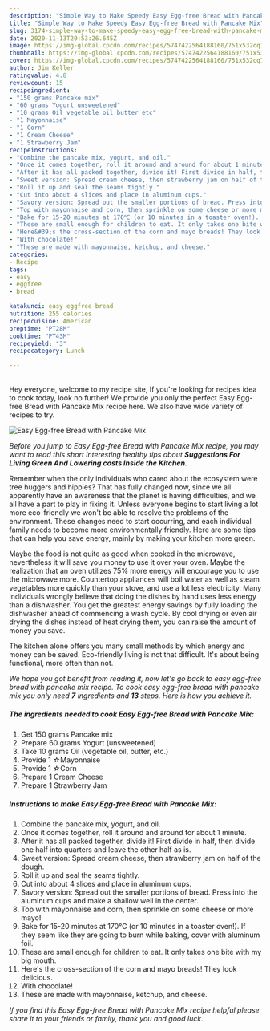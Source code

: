 ```yaml
---
description: "Simple Way to Make Speedy Easy Egg-free Bread with Pancake Mix"
title: "Simple Way to Make Speedy Easy Egg-free Bread with Pancake Mix"
slug: 3174-simple-way-to-make-speedy-easy-egg-free-bread-with-pancake-mix
date: 2020-11-13T20:53:26.645Z
image: https://img-global.cpcdn.com/recipes/5747422564188160/751x532cq70/easy-egg-free-bread-with-pancake-mix-recipe-main-photo.jpg
thumbnail: https://img-global.cpcdn.com/recipes/5747422564188160/751x532cq70/easy-egg-free-bread-with-pancake-mix-recipe-main-photo.jpg
cover: https://img-global.cpcdn.com/recipes/5747422564188160/751x532cq70/easy-egg-free-bread-with-pancake-mix-recipe-main-photo.jpg
author: Jim Keller
ratingvalue: 4.8
reviewcount: 15
recipeingredient:
- "150 grams Pancake mix"
- "60 grams Yogurt unsweetened"
- "10 grams Oil vegetable oil butter etc"
- "1 Mayonnaise"
- "1 Corn"
- "1 Cream Cheese"
- "1 Strawberry Jam"
recipeinstructions:
- "Combine the pancake mix, yogurt, and oil."
- "Once it comes together, roll it around and around for about 1 minute."
- "After it has all packed together, divide it! First divide in half, then divide one half into quarters and leave the other half as is."
- "Sweet version: Spread cream cheese, then strawberry jam on half of the dough."
- "Roll it up and seal the seams tightly."
- "Cut into about 4 slices and place in aluminum cups."
- "Savory version: Spread out the smaller portions of bread. Press into the aluminum cups and make a shallow well in the center."
- "Top with mayonnaise and corn, then sprinkle on some cheese or more mayo!"
- "Bake for 15-20 minutes at 170℃ (or 10 minutes in a toaster oven!). If they seem like they are going to burn while baking, cover with aluminum foil."
- "These are small enough for children to eat. It only takes one bite with my big mouth."
- "Here&#39;s the cross-section of the corn and mayo breads! They look delicious."
- "With chocolate!"
- "These are made with mayonnaise, ketchup, and cheese."
categories:
- Recipe
tags:
- easy
- eggfree
- bread

katakunci: easy eggfree bread 
nutrition: 255 calories
recipecuisine: American
preptime: "PT28M"
cooktime: "PT43M"
recipeyield: "3"
recipecategory: Lunch

---
```

<br>
Hey everyone, welcome to my recipe site, If you're looking for recipes idea to cook today, look no further! We provide you only the perfect Easy Egg-free Bread with Pancake Mix recipe here. We also have wide variety of recipes to try.
<br>


![Easy Egg-free Bread with Pancake Mix](https://img-global.cpcdn.com/recipes/5747422564188160/751x532cq70/easy-egg-free-bread-with-pancake-mix-recipe-main-photo.jpg)

<i>Before you jump to Easy Egg-free Bread with Pancake Mix recipe, you may want to read this short interesting healthy tips about 
<strong>Suggestions For Living Green And Lowering costs Inside the Kitchen</strong>.</i>
</br>

Remember when the only individuals who cared about the ecosystem were tree huggers and hippies? That has fully changed now, since we all apparently have an awareness that the planet is having difficulties, and we all have a part to play in fixing it. Unless everyone begins to start living a lot more eco-friendly we won't be able to resolve the problems of the environment. These changes need to start occurring, and each individual family needs to become more environmentally friendly. Here are some tips that can help you save energy, mainly by making your kitchen more green.

Maybe the food is not quite as good when cooked in the microwave, nevertheless it will save you money to use it over your oven. Maybe the realization that an oven utilizes 75% more energy will encourage you to use the microwave more. Countertop appliances will boil water as well as steam vegetables more quickly than your stove, and use a lot less electricity. Many individuals wrongly believe that doing the dishes by hand uses less energy than a dishwasher. You get the greatest energy savings by fully loading the dishwasher ahead of commencing a wash cycle. By cool drying or even air drying the dishes instead of heat drying them, you can raise the amount of money you save.

The kitchen alone offers you many small methods by which energy and money can be saved. Eco-friendly living is not that difficult. It's about being functional, more often than not.


<i>We hope you got benefit from reading it, now let's go back to easy egg-free bread with pancake mix recipe. To cook easy egg-free bread with pancake mix you only need <strong>7</strong> ingredients and <strong>13</strong> steps. Here is how you achieve it.
</i>

##### The ingredients needed to cook Easy Egg-free Bread with Pancake Mix:

1. Get 150 grams Pancake mix
1. Prepare 60 grams Yogurt (unsweetened)
1. Take 10 grams Oil (vegetable oil, butter, etc.)
1. Provide 1 ☆Mayonnaise
1. Provide 1 ☆Corn
1. Prepare 1 Cream Cheese
1. Prepare 1 Strawberry Jam


##### Instructions to make Easy Egg-free Bread with Pancake Mix:

1. Combine the pancake mix, yogurt, and oil.
1. Once it comes together, roll it around and around for about 1 minute.
1. After it has all packed together, divide it! First divide in half, then divide one half into quarters and leave the other half as is.
1. Sweet version: Spread cream cheese, then strawberry jam on half of the dough.
1. Roll it up and seal the seams tightly.
1. Cut into about 4 slices and place in aluminum cups.
1. Savory version: Spread out the smaller portions of bread. Press into the aluminum cups and make a shallow well in the center.
1. Top with mayonnaise and corn, then sprinkle on some cheese or more mayo!
1. Bake for 15-20 minutes at 170℃ (or 10 minutes in a toaster oven!). If they seem like they are going to burn while baking, cover with aluminum foil.
1. These are small enough for children to eat. It only takes one bite with my big mouth.
1. Here&#39;s the cross-section of the corn and mayo breads! They look delicious.
1. With chocolate!
1. These are made with mayonnaise, ketchup, and cheese.


<i>If you find this Easy Egg-free Bread with Pancake Mix recipe helpful please share it to your friends or family, thank you and good luck.</i>
